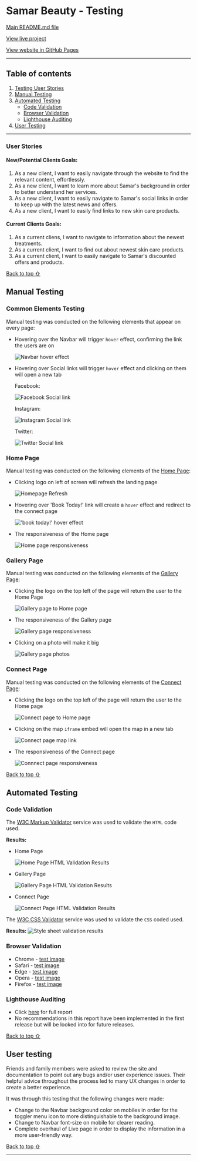 # Samar Beauty - Testing 

[Main README.md file](/README.md)

[View live project](https://11zouzou11.github.io/Samar-Beauty/)

[View website in GitHub Pages](https://github.com/11zouzou11/Samar-Beauty)


***
## Table of contents
1. [Testing User Stories](#Testing-User-Stories)
2. [Manual Testing](#Manual-Testing)
3. [Automated Testing](#Automated-Testing) 
     - [Code Validation](#Code-Validation)
     - [Browser Validation](#Browser-Validation)
     - [Lighthouse Auditing](#Lighthouse-Auditing)
4. [User Testing](#User-Testing)


***

### User Stories

#### New/Potential Clients Goals:
1. As a new client, I want to easily navigate through the website to find the relevant content, effortlessly.
2. As a new client, I want to learn more about Samar's background in order to better understand her services.
3. As a new client, I want to easily navigate to Samar's social links in order to keep up with the latest news and offers.
4. As a new client, I want to easily find links to new skin care products.

#### Current Clients Goals:
1. As a current cliens, I want to navigate to information about the newest treatments.
2. As a current client, I want to find out about newest skin care products. 
3. As a current client, I want to easily navigate to Samar's discounted offers and products.

[Back to top ⇧](#Samar-Beauty---Testing)

## Manual Testing

### Common Elements Testing
Manual testing was conducted on the following elements that appear on every page:

- Hovering over the Navbar will trigger `hover` effect, confirming the link the users are on

    ![Navbar hover effect](assets/testing/menu-hoover.gif)

- Hovering over Social links will trigger `hover` effect and clicking on them will open a new tab

     Facebook:

     ![Facebook Social link](assets/testing/faceook-link.gif)

     Instagram:

     ![Instagram Social link](assets/testing/instagram-link.gif)

     Twitter:

     ![Twitter Social link](assets/testing/twitter-link.gif)


### Home Page
Manual testing was conducted on the following elements of the [Home Page](index.html):

- Clicking logo on left of screen will refresh the landing page

     ![Homepage Refresh](assets/testing/logo-click.gif)

- Hovering over 'Book Today!' link will create a `hover` effect and redirect to the connect page

     !['book today!' hover effect](assets/testing/book-today.gif)

- The responsiveness of the Home page

     ![Home page responsiveness](assets/testing/responsiveness.gif)

### Gallery Page
Manual testing was conducted on the following elements of the [Gallery Page](gallery.html):

- Clicking the logo on the top left of the page will return the user to the Home Page

     ![Gallery page to Home page](assets/testing/Gallery-to-Home.gif)

- The responsiveness of the Gallery page

     ![Gallery page responsiveness](assets/testing/gallery-responsive.gif)

- Clicking on a photo will make it big 

     ![Gallery page photos](assets/testing/gallery-photos.gif)


### Connect Page
Manual testing was conducted on the following elements of the [Connect Page](connect.html):

- Clicking the logo on the top left of the page will return the user to the Home page

     ![Connect page to Home page](assets/testing/connect-to-home.gif)

- Clicking on the map `iframe` embed will open the map in a new tab

     ![Connect page map link](assets/testing/google-map-new.tab.gif)

- The responsiveness of the Connect page

     ![Connnect page responsiveness](assets/testing/connect-page-responsiveness.gif)

[Back to top ⇧](#Samar-Beauty---Testing)


## Automated Testing

### Code Validation
The [W3C Markup Validator](https://validator.w3.org/) service was used to validate the `HTML` code used.

**Results:**

- Home Page

     ![Home Page HTML Validation Results](assets/testing/index.png)

- Gallery Page

     ![Gallery Page HTML Validation Results](assets/testing/gallery.png)

- Connect Page

     ![Connect Page HTML Validation Results](assets/testing/connect.png)

The [W3C CSS Validator](https://jigsaw.w3.org/css-validator/) service was used to validate the `CSS` coded used.

**Results:**
![Style sheet validation results](assets/testing/css-testing.png)


### Browser Validation
- Chrome - [test image](assets/testing/chrome-test.png)
- Safari - [test image](assets/testing/safari-test.png) 
- Edge - [test image](assets/testing/edge-test.png)
- Opera - [test image](assets/testing/opera-test.png)
- Firefox - [test image](assets/testing/firefox-test.png)


### Lighthouse Auditing
- Click [here](assets/testing/lighthouse/lighthouse.gif) for full report
- No recommendations in this report have been implemented in the first release but will be looked into for future releases.

[Back to top ⇧](#Samar-Beauty---Testing)

## User testing 
Friends and family members were asked to review the site and documentation to point out any bugs and/or user experience issues. Their helpful advice throughout the process led to many UX changes in order to create a better experience. 

It was through this testing that the following changes were made:
- Change to the Navbar background color on mobiles in order for the toggler menu icon to more distinguishable to the background image.
- Change to Navbar font-size on mobile for clearer reading.
- Complete overhaul of Live page in order to display the information in a more user-friendly way.

[Back to top ⇧](#Samar-Beauty---Testing)

***